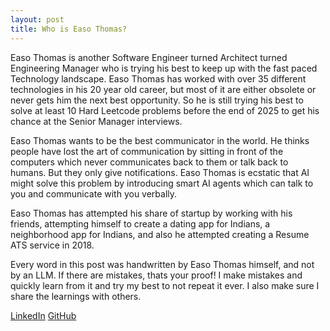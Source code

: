 ```yaml
---
layout: post
title: Who is Easo Thomas?
---
```

Easo Thomas is another Software Engineer turned Architect turned Engineering Manager who is trying his best to keep up with the fast paced Technology landscape. Easo Thomas has worked with over 35 different technologies in his 20 year old career, but most of it are either obsolete or never gets him the next best opportunity. So he is still trying his best to solve at least 10 Hard Leetcode problems before the end of 2025 to get his chance at the Senior Manager interviews.

Easo Thomas wants to be the best communicator in the world. He thinks people have lost the art of communication by sitting in front of the computers which never communicates back to them or talk back to humans. But they only give notifications. Easo Thomas is ecstatic that AI might solve this problem by introducing smart AI agents which can talk to you and communicate with you verbally.

Easo Thomas has attempted his share of startup by working with his friends, attempting himself to create a dating app for Indians, a neighborhood app for Indians, and also he attempted creating a Resume ATS service in 2018. 

Every word in this post was handwritten by Easo Thomas himself, and not by an LLM. If there are mistakes, thats your proof! I make mistakes and quickly learn from it and try my best to not repeat it ever. I also make sure I share the learnings with others. 


[LinkedIn](https://www.linkedin.com/in/easo-thomas/)
[GitHub](https://github.com/thomas0sae/)
